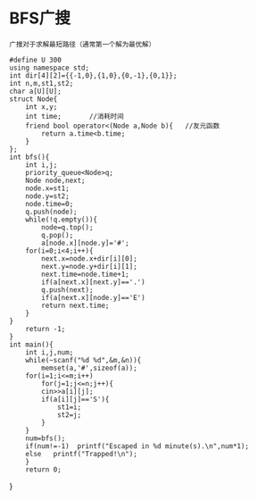# BFS广搜  
    广搜对于求解最短路径（通常第一个解为最优解）
    
    #define U 300
    using namespace std;
    int dir[4][2]={{-1,0},{1,0},{0,-1},{0,1}};
    int n,m,st1,st2;
    char a[U][U];
    struct Node{
        int x,y;
        int time;       //消耗时间
        friend bool operator<(Node a,Node b){   //友元函数
            return a.time<b.time;
        }
    };
    int bfs(){
        int i,j;
        priority_queue<Node>q;
        Node node,next;
        node.x=st1;
        node.y=st2;
        node.time=0;
        q.push(node);
        while(!q.empty()){
            node=q.top();
            q.pop();
            a[node.x][node.y]='#';
        for(i=0;i<4;i++){
            next.x=node.x+dir[i][0];
            next.y=node.y+dir[i][1];
            next.time=node.time+1;
            if(a[next.x][next.y]=='.')
            q.push(next);
            if(a[next.x][node.y]=='E')
            return next.time;
        }
    }
        return -1;
    }
    int main(){
        int i,j,num;
        while(~scanf("%d %d",&m,&n)){
            memset(a,'#',sizeof(a));
        for(i=1;i<=m;i++)
            for(j=1;j<=n;j++){
            cin>>a[i][j];
            if(a[i][j]=='S'){
                st1=i;
                st2=j;
            }
        }
        num=bfs();
        if(num!=-1)  printf("Escaped in %d minute(s).\n",num*1);
        else   printf("Trapped!\n");
        }
        return 0;
}
